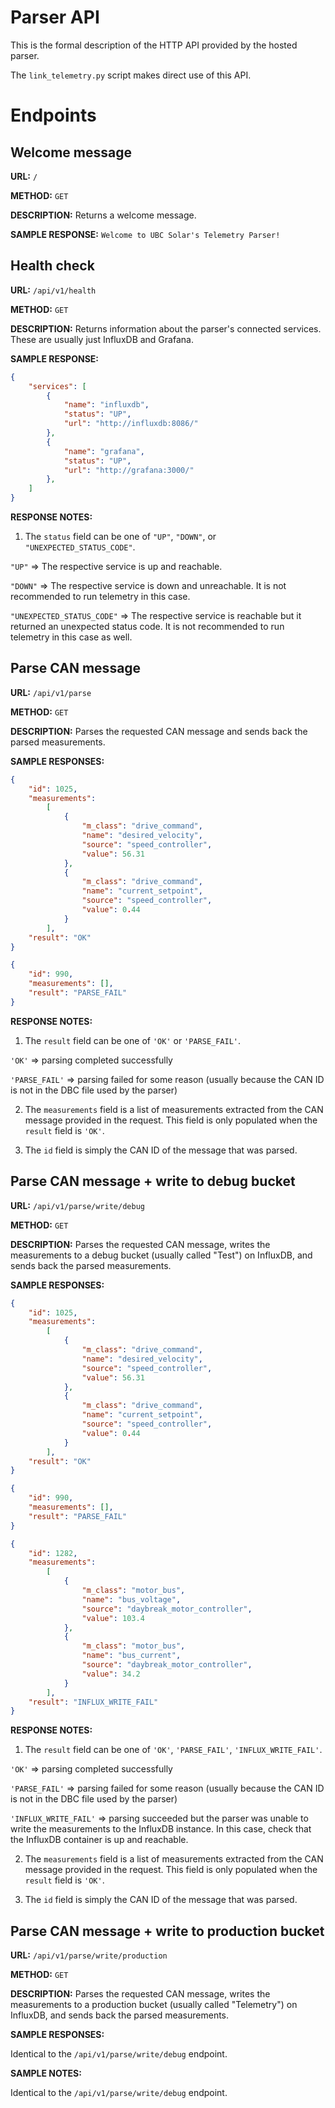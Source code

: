 # Parser API

This is the formal description of the HTTP API provided by the hosted parser.

The `link_telemetry.py` script makes direct use of this API.

# Endpoints

## Welcome message

**URL:** `/`

**METHOD:** `GET`

**DESCRIPTION:** Returns a welcome message.

**SAMPLE RESPONSE:** `Welcome to UBC Solar's Telemetry Parser!`

## Health check

**URL:** `/api/v1/health`

**METHOD:** `GET`

**DESCRIPTION:** Returns information about the parser's connected services. These are usually just InfluxDB and Grafana.

**SAMPLE RESPONSE:** 

```json
{
    "services": [
        {
            "name": "influxdb",
            "status": "UP",
            "url": "http://influxdb:8086/"
        },
        {
            "name": "grafana",
            "status": "UP",
            "url": "http://grafana:3000/"
        },
    ]
}
```

**RESPONSE NOTES:** 

1. The `status` field can be one of `"UP"`, `"DOWN"`, or `"UNEXPECTED_STATUS_CODE"`.

`"UP"` => The respective service is up and reachable.

`"DOWN"` => The respective service is down and unreachable. It is not recommended to run telemetry in this case.

`"UNEXPECTED_STATUS_CODE"` => The respective service is reachable but it returned an unexpected status code. It is not recommended to run telemetry in this case as well.

## Parse CAN message

**URL:** `/api/v1/parse`

**METHOD:** `GET`

**DESCRIPTION:** Parses the requested CAN message and sends back the parsed measurements.

**SAMPLE RESPONSES:** 

```json
{
    "id": 1025,
    "measurements": 
        [
            {
                "m_class": "drive_command",
                "name": "desired_velocity",
                "source": "speed_controller",
                "value": 56.31
            },
            {
                "m_class": "drive_command", 
                "name": "current_setpoint", 
                "source": "speed_controller",
                "value": 0.44
            }
        ],
    "result": "OK"
}
```

```json
{
    "id": 990,
    "measurements": [],
    "result": "PARSE_FAIL"
}
```

**RESPONSE NOTES:**

1. The `result` field can be one of `'OK'` or `'PARSE_FAIL'`.

`'OK'` => parsing completed successfully

`'PARSE_FAIL'` => parsing failed for some reason (usually because the CAN ID is not in the DBC file used by the parser)

2. The `measurements` field is a list of measurements extracted from the CAN message provided in the request. This field is only populated when the `result` field is `'OK'`.

3. The `id` field is simply the CAN ID of the message that was parsed.

## Parse CAN message + write to debug bucket

**URL:** `/api/v1/parse/write/debug`

**METHOD:** `GET`

**DESCRIPTION:** Parses the requested CAN message, writes the measurements to a debug bucket (usually called "Test") on InfluxDB, and sends back the parsed measurements.

**SAMPLE RESPONSES:** 

```json
{
    "id": 1025,
    "measurements": 
        [
            {
                "m_class": "drive_command",
                "name": "desired_velocity",
                "source": "speed_controller",
                "value": 56.31
            },
            {
                "m_class": "drive_command", 
                "name": "current_setpoint", 
                "source": "speed_controller",
                "value": 0.44
            }
        ],
    "result": "OK"
}
```

```json
{
    "id": 990,
    "measurements": [],
    "result": "PARSE_FAIL"
}
```

```json
{
    "id": 1282, 
    "measurements": 
        [
            {
                "m_class": "motor_bus",
                "name": "bus_voltage",
                "source": "daybreak_motor_controller",
                "value": 103.4
            },
            {
                "m_class": "motor_bus",
                "name": "bus_current",
                "source": "daybreak_motor_controller",
                "value": 34.2
            }
        ],
    "result": "INFLUX_WRITE_FAIL"
}
```

**RESPONSE NOTES:**

1. The `result` field can be one of `'OK'`, `'PARSE_FAIL'`, `'INFLUX_WRITE_FAIL'`.

`'OK'` => parsing completed successfully

`'PARSE_FAIL'` => parsing failed for some reason (usually because the CAN ID is not in the DBC file used by the parser)

`'INFLUX_WRITE_FAIL'` => parsing succeeded but the parser was unable to write the measurements to the InfluxDB instance. In this case, check that the InfluxDB container is up and reachable. 

2. The `measurements` field is a list of measurements extracted from the CAN message provided in the request. This field is only populated when the `result` field is `'OK'`.

3. The `id` field is simply the CAN ID of the message that was parsed.

## Parse CAN message + write to production bucket

**URL:** `/api/v1/parse/write/production`

**METHOD:** `GET`

**DESCRIPTION:** Parses the requested CAN message, writes the measurements to a production bucket (usually called "Telemetry") on InfluxDB, and sends back the parsed measurements.

**SAMPLE RESPONSES:**

Identical to the `/api/v1/parse/write/debug` endpoint.

**SAMPLE NOTES:**

Identical to the `/api/v1/parse/write/debug` endpoint.
